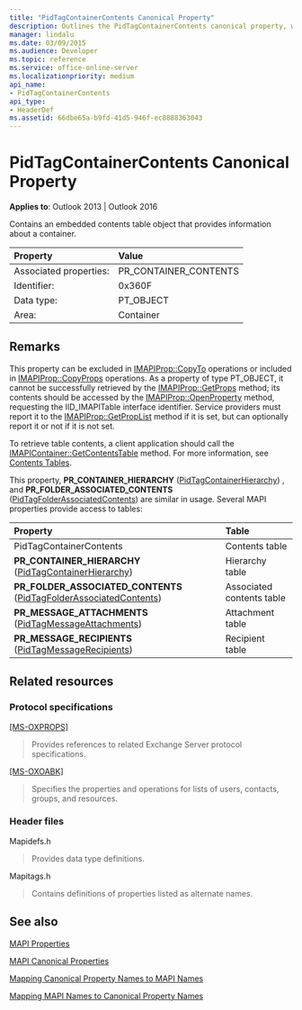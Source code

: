 ```yaml
---
title: "PidTagContainerContents Canonical Property"
description: Outlines the PidTagContainerContents canonical property, which contains an embedded contents table object that provides information about a container.
manager: lindalu
ms.date: 03/09/2015
ms.audience: Developer
ms.topic: reference
ms.service: office-online-server
ms.localizationpriority: medium
api_name:
- PidTagContainerContents
api_type:
- HeaderDef
ms.assetid: 66dbe65a-b9fd-41d5-946f-ec8888363043
---
```


# PidTagContainerContents Canonical Property

  
  
**Applies to**: Outlook 2013 | Outlook 2016 
  
Contains an embedded contents table object that provides information about a container.
  
|Property|Value|
|:-----|:-----|
|Associated properties:  <br/> |PR_CONTAINER_CONTENTS  <br/> |
|Identifier:  <br/> |0x360F  <br/> |
|Data type:  <br/> |PT_OBJECT  <br/> |
|Area:  <br/> |Container  <br/> |
   
## Remarks

This property can be excluded in [IMAPIProp::CopyTo](imapiprop-copyto.md) operations or included in [IMAPIProp::CopyProps](imapiprop-copyprops.md) operations. As a property of type PT_OBJECT, it cannot be successfully retrieved by the [IMAPIProp::GetProps](imapiprop-getprops.md) method; its contents should be accessed by the [IMAPIProp::OpenProperty](imapiprop-openproperty.md) method, requesting the IID_IMAPITable interface identifier. Service providers must report it to the [IMAPIProp::GetPropList](imapiprop-getproplist.md) method if it is set, but can optionally report it or not if it is not set. 
  
To retrieve table contents, a client application should call the [IMAPIContainer::GetContentsTable](imapicontainer-getcontentstable.md) method. For more information, see [Contents Tables](contents-tables.md). 
  
This property, **PR_CONTAINER_HIERARCHY** ([PidTagContainerHierarchy](pidtagcontainerhierarchy-canonical-property.md)) , and **PR_FOLDER_ASSOCIATED_CONTENTS** ([PidTagFolderAssociatedContents](pidtagfolderassociatedcontents-canonical-property.md)) are similar in usage. Several MAPI properties provide access to tables: 
  
|**Property**|**Table**|
|:-----|:-----|
|PidTagContainerContents  <br/> |Contents table  <br/> |
|**PR_CONTAINER_HIERARCHY** ([PidTagContainerHierarchy](pidtagcontainerhierarchy-canonical-property.md))  <br/> |Hierarchy table  <br/> |
|**PR_FOLDER_ASSOCIATED_CONTENTS** ([PidTagFolderAssociatedContents](pidtagfolderassociatedcontents-canonical-property.md))  <br/> |Associated contents table  <br/> |
|**PR_MESSAGE_ATTACHMENTS** ([PidTagMessageAttachments](pidtagmessageattachments-canonical-property.md))  <br/> |Attachment table  <br/> |
|**PR_MESSAGE_RECIPIENTS** ([PidTagMessageRecipients](pidtagmessagerecipients-canonical-property.md))  <br/> |Recipient table  <br/> |
   
## Related resources

### Protocol specifications

[[MS-OXPROPS]](https://msdn.microsoft.com/library/f6ab1613-aefe-447d-a49c-18217230b148%28Office.15%29.aspx)
  
> Provides references to related Exchange Server protocol specifications.
    
[[MS-OXOABK]](https://msdn.microsoft.com/library/f4cf9b4c-9232-4506-9e71-2270de217614%28Office.15%29.aspx)
  
> Specifies the properties and operations for lists of users, contacts, groups, and resources.
    
### Header files

Mapidefs.h
  
> Provides data type definitions.
    
Mapitags.h
  
> Contains definitions of properties listed as alternate names.
    
## See also



[MAPI Properties](mapi-properties.md)
  
[MAPI Canonical Properties](mapi-canonical-properties.md)
  
[Mapping Canonical Property Names to MAPI Names](mapping-canonical-property-names-to-mapi-names.md)
  
[Mapping MAPI Names to Canonical Property Names](mapping-mapi-names-to-canonical-property-names.md)

